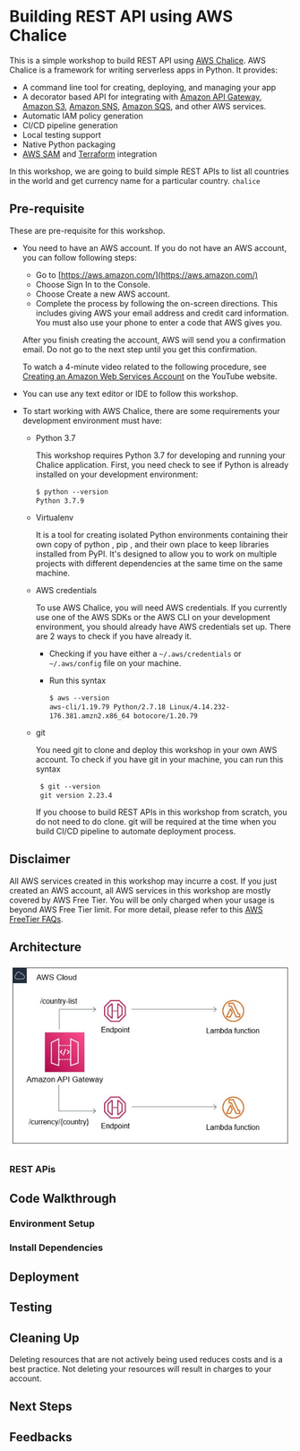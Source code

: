 # Building REST API using AWS Chalice

This is a simple workshop to build REST API using [AWS Chalice](https://aws.github.io/chalice/). AWS Chalice is a framework for writing serverless apps in Python.  It provides:

* A command line tool for creating, deploying, and managing your app
* A decorator based API for integrating with [Amazon API Gateway](https://aws.amazon.com/api-gateway/), [Amazon S3](https://aws.amazon.com/s3/), [Amazon SNS](https://aws.amazon.com/sns/), [Amazon SQS](https://aws.amazon.com/sqs/), and other AWS services.
* Automatic IAM policy generation
* CI/CD pipeline generation
* Local testing support
* Native Python packaging
* [AWS SAM](https://docs.aws.amazon.com/serverless-application-model/latest/developerguide/what-is-sam.html) and [Terraform](https://www.terraform.io/) integration

In this workshop, we are going to build simple REST APIs to list all countries in the world and get currency name for a particular country. ```chalice```

## Pre-requisite
These are pre-requisite for this workshop.
+ You need to have an AWS account.
  If you do not have an AWS account, you can follow following steps:
  - Go to [https://aws.amazon.com/](https://aws.amazon.com/)
  - Choose Sign In to the Console.
  - Choose Create a new AWS account.
  - Complete the process by following the on-screen directions. This includes giving AWS your email address and credit card information. You must also use your phone to enter a code that AWS gives you.

  After you finish creating the account, AWS will send you a confirmation email. Do not go to the next step until you get this confirmation.
  
  To watch a 4-minute video related to the following procedure, see [Creating an Amazon Web Services Account](https://www.youtube.com/watch?v=WviHsoz8yHk) on the YouTube website.

+ You can use any text editor or IDE to follow this workshop.

+ To start working with AWS Chalice, there are some requirements your development environment must have:

  - Python 3.7
  
    This workshop requires Python 3.7 for developing and running your Chalice application. 
    First, you need check to see if Python is already installed on your development environment:
    
    ```
    $ python --version
    Python 3.7.9
    ```
    
  - Virtualenv

    It is a tool for creating isolated Python environments containing their own copy of python , pip , and their own place to keep libraries installed from PyPI. It's designed to allow you to work on multiple projects with different dependencies at the same time on the same machine. 
    
  - AWS credentials
  
    To use AWS Chalice, you will need AWS credentials. If you currently use one of the AWS SDKs or the AWS CLI on your development environment, you should already have AWS credentials set up. There are 2 ways to check if you have already it.
    
    * Checking if you have either a `~/.aws/credentials` or `~/.aws/config` file on your machine.
    * Run this syntax

      ```
      $ aws --version
      aws-cli/1.19.79 Python/2.7.18 Linux/4.14.232-176.381.amzn2.x86_64 botocore/1.20.79
      ```
    
  - git
    
    You need git to clone and deploy this workshop in your own AWS account. To check if you have git in your machine, you can run this syntax
    
    ```
     $ git --version
     git version 2.23.4
    ```
    
    If you choose to build REST APIs in this workshop from scratch, you do not need to do clone. git will be required at the time when you build CI/CD pipeline to automate deployment process.

## Disclaimer

All AWS services created in this workshop may incurre a cost. If you just created an AWS account, all AWS services in this workshop are mostly covered by AWS Free Tier. You will be only charged when your usage is beyond AWS Free Tier limit. For more detail, please refer to this [AWS FreeTier FAQs](https://aws.amazon.com/free/free-tier-faqs/).

## Architecture
![Architecture Diagram](https://github.com/jfdaniel77/bta-country-data/blob/main/docs/images/architecture.JPG)

### REST APis

## Code Walkthrough

### Environment Setup

### Install Dependencies

## Deployment

## Testing

## Cleaning Up
Deleting resources that are not actively being used reduces costs and is a best practice. Not deleting your resources will result in charges to your account.

## Next Steps

## Feedbacks

